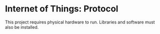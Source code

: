 # Internet of Things: Protocol

This project requires physical hardware to run.
Libraries and software must also be installed.